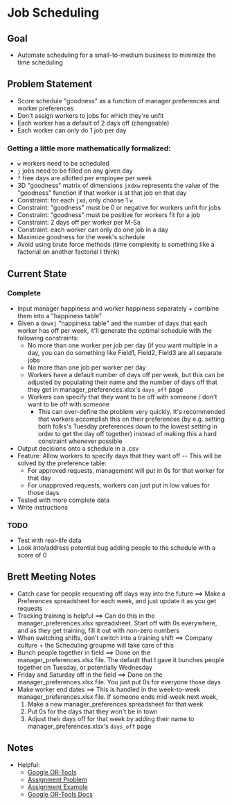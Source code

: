 # Job Scheduling
## Goal
- Automate scheduling for a small-to-medium business to minimize the time scheduling
  
## Problem Statement
- Score schedule "goodness" as a function of manager preferences and worker preferences
- Don't assign workers to jobs for which they're unfit
- Each worker has a default of 2 days off (changeable)
- Each worker can only do 1 job per day
  
### Getting a little more mathematically formalized:
- `w` workers need to be scheduled
- `j` jobs need to be filled on any given day
- `f` free days are allotted per employee per week
- 3D "goodness" matrix of dimensions `j`x`d`x`w` represents the value of the "goodness" function if that worker is at that job on that day
- Constraint: for each `j`x`d`, only choose 1 `w`
- Constraint: "goodness" must be 0 or negative for workers unfit for jobs
- Constraint: "goodness" must be positive for workers fit for a job
- Constraint: 2 days off per worker per M-Sa
- Constraint: each worker can only do one job in a day
- Maximize goodness for the week's schedule
- Avoid using brute force methods (time complexity is something like a factorial on another factorial I think)

## Current State
### Complete
- Input manager happiness and worker happiness separately + combine them into a "happiness table"
- Given a `d`x`w`x`j` "happiness table" and the number of days that each worker has off per week, it'll generate the optimal schedule with the following constraints:
  - No more than one worker per job per day (if you want multiple in a day, you can do something like Field1, Field2, Field3 are all separate jobs
  - No more than one job per worker per day
  - Workers have a default number of days off per week, but this can be adjusted by populating their name and the number of days off that they get in manager_preferences.xlsx's `days_off` page
  - Workers can specify that they want to be off with someone / don't want to be off with someone
    - This can over-define the problem very quickly. It's recommended that workers accomplish this on their preferences (by e.g. setting both folks's Tuesday preferences down to the lowest setting in order to get the day off together) instead of making this a hard constraint whenever possible
- Output decisions onto a schedule in a .csv
- Feature: Allow workers to specify days that they want off -- This will be solved by the preference table:
  - For approved requests, management will put in 0s for that worker for that day
  - For unapproved requests, workers can just put in low values for those days
- Tested with more complete data
- Write instructions

  
### TODO
- Test with real-life data
- Look into/address potential bug adding people to the schedule with a score of 0


## Brett Meeting Notes
- Catch case for people requesting off days way into the future ==> Make a Preferences spreadsheet for each week, and just update it as you get requests
- Tracking training is helpful ==> Can do this in the manager_preferences.xlsx spreadsheet. Start off with 0s everywhere, and as they get training, fill it out with non-zero numbers
- When switching shifts, don't switch into a training shift ==> Company culture + the Scheduling groupme will take care of this
- Bunch people together in field ==> Done on the manager_preferences.xlsx file. The default that I gave it bunches people together on Tuesday, or potentially Wednesday
- Friday and Saturday off in the field ==> Done on the manager_preferences.xlsx file. You just put 0s for everyone those days
- Make worker end dates ==> This is handled in the week-to-week manager_preferences.xlsx file. If someone ends mid-week next week,
  1. Make a new manager_preferences spreadsheet for that week
  2. Put 0s for the days that they won't be in town
  3. Adjust their days off for that week by adding their name to manager_preferences.xlsx's `days_off` page

## Notes
- Helpful:
  - [Google OR-Tools](https://developers.google.com/optimization/introduction/python)
  - [Assignment Problem](https://developers.google.com/optimization/assignment)
  - [Assignment Example](https://developers.google.com/optimization/assignment/assignment_example)
  - [Google OR-Tools Docs](https://or-tools.github.io/docs/python/classortools_1_1linear__solver_1_1pywraplp_1_1Solver.html)
